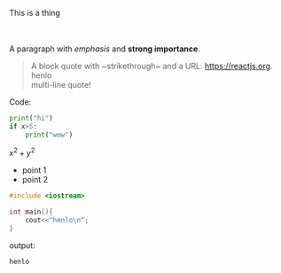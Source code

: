 This is a thing<br><br><br>

A paragraph with *emphasis* and **strong importance**.

> A block quote with ~strikethrough~ and a URL: https://reactjs.org. \
> henlo \
> multi-line quote!

Code:
~~~py
print("hi")
if x>5:
    print("wow")
~~~

$x^2 + y^2$

- point 1
- point 2


```cpp
#include <iostream>

int main(){
    cout<<"henlo\n";
}
```

output:
```txt
henlo
```